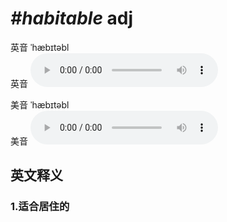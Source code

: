 # ***\#habitable*** adj
英音 ˈhæbɪtəbl  
英音
<audio src="./media/habitable1_AAC.aac" controls="controls"></audio>

美音 ˈhæbɪtəbl  
美音
<audio src="./media/habitable2_AAC.aac" controls="controls"></audio>



  

英文释义
---
### 1.**适合居住的**  


